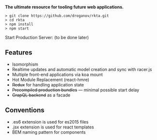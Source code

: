 **The ultimate resource for tooling future web applications.**

```
> git clone https://github.com/droganov/rkta.git
> cd rkta
> npm install
> npm start
```

Start Production Server: (to be done later)

## Features
- Isomorphism
- Realtime updates and automatic model creation and sync with racer.js
- Multiple front-end applications via koa mount
- Hot Module Replacement (react-hmre)
- ~~Redux~~ for handling application state
- ~~Precompiled production bundles~~ — minimal possible start delay
- ~~GrapQL backend~~ as a facade


## Conventions
- .es6 extension is used for es2015 files
- .jsx extension is used for react templates
- BEM naming pattern for components
